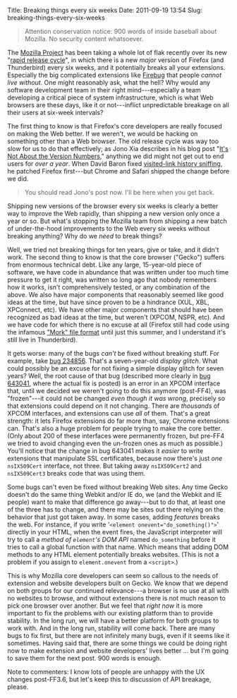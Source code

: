 Title: Breaking things every six weeks
Date: 2011-09-19 13:54
Slug: breaking-things-every-six-weeks

> Attention conservation notice: 900 words of inside baseball about
> Mozilla. No security content whatsoever.

The [Mozilla Project](https://www.mozilla.org/about/) has been taking a
whole lot of flak recently over its new
"[rapid release cycle](https://blog.mozilla.org/futurereleases/2011/07/19/every-six-weeks/)",
in which there is a new *major* version of Firefox (and Thunderbird)
every six weeks, and it potentially breaks all your extensions.
Especially the big complicated extensions like
[Firebug](http://getfirebug.com/) that people *cannot live without*.
One might reasonably ask, what the hell? Why would any software
development team in their right mind---especially a team developing a
critical piece of system infrastructure, which is what Web browsers
are these days, like it or not---inflict unpredictable breakage on all
their users at six-week intervals?

<!--more-->

The first thing to know is that Firefox's core developers are really
focused on making the Web better. If we weren't, we would be hacking
on something other than a Web browser. The old release cycle was way
too slow for us to do that effectively; as Jono Xia describes in his
blog post
"[It's Not About the Version Numbers](http://jonoscript.wordpress.com/2011/07/18/its-not-about-the-version-numbers-its-about-extension-compatibility-and-long-term-support/),"
anything we did might not get out to end users for *over a year*. When
David Baron fixed
[visited-link history sniffing](http://dbaron.org/mozilla/visited-privacy),
he patched Firefox first---but Chrome and Safari shipped the change
before we did.

> You should read Jono's post now. I'll be here when you get back.

Shipping new versions of the browser every six weeks is clearly a
better way to improve the Web rapidly, than shipping a new version
only once a year or so. But what's stopping the Mozilla team from
shipping a new batch of under-the-hood improvements to the Web every
six weeks without breaking anything? Why do we *need* to break things?

Well, we tried not breaking things for ten years, give or take, and it
didn't work. The second thing to know is that the core browser
("Gecko") suffers from enormous technical debt. Like any large,
15-year-old piece of software, we have code in abundance that was
written under too much time pressure to get it right, was written so
long ago that nobody remembers how it works, isn't comprehensively
tested, or any combination of the above. We also have major components
that reasonably seemed like good ideas at the time, but have since
proven to be a hindrance (XUL, XBL, XPConnect, etc). We have other
major components that should have been recognized as bad ideas at the
time, but weren't (XPCOM, NSPR, etc). And we have code for which there
is no excuse at all (Firefox still had code using the infamous
["Mork" file format](http://www.jwz.org/blog/2011/07/mork-keeps-on-giving-when-the-database-worms-eat-into-your-murder-trial/)
until just this summer, and I understand it's still live in
Thunderbird).

It gets worse: many of the bugs *can't* be fixed without breaking
stuff. For example, take
[bug 234856](https://bugzilla.mozilla.org/show_bug.cgi?id=234856). That's
a seven-year-old *display glitch*. What could possibly be an excuse
for not fixing a simple display glitch for seven years? Well, the root
cause of that bug (described more clearly in
[bug 643041](https://bugzilla.mozilla.org/show_bug.cgi?id=643041),
where the actual fix is posted) is an error in an XPCOM interface
that, until we decided we weren't going to do this anymore (post-FF4),
was "frozen"---it could not be changed *even though it was wrong*,
precisely so that extensions could depend on it not changing. There
are *thousands* of XPCOM interfaces, and extensions can use *all* of
them. That's a great strength: it lets Firefox extensions do far more
than, say, Chrome extensions can. That's also a huge problem for
people trying to make the core better. (Only about 200 of these
interfaces were permanently frozen, but pre-FF4 we tried to avoid
changing even the un-frozen ones as much as possible.) You'll notice
that the change in bug 643041 makes it *easier* to write extensions
that manipulate SSL certificates, because now there's just *one*
`nsIX509Cert` interface, not three. But taking away `nsIX509Cert2` and
`nsIX509Cert3` breaks code that was using them.

Some bugs can't even be fixed without breaking Web sites. Any time Gecko
doesn't do the same thing Webkit and/or IE do, we (and the Webkit and IE
people) want to make that difference go away---but to do that, at least
one of the three has to change, and there may be sites out there relying
on the behavior that just got taken away. In some cases, adding
*features* breaks the web. For instance, if you write
'`<element onevent="do_something()">`' directly in your HTML, when the
event fires, the JavaScript interpreter will try to call a *method of
`element`'s DOM API* named `do_something` before it tries to call a
global function with that name. Which means that adding DOM methods to
any HTML element potentially breaks websites. (This is not a problem if
you assign to `element.onevent` from a `<script>`.)

This is why Mozilla core developers can seem so callous to the needs
of extension and website developers built on Gecko. We know that we
depend on both groups for our continued relevance---a browser is no
use at all with no websites to browse, and without extensions there is
not much reason to pick one browser over another. But we feel that
*right now* it is more important to fix the problems with our existing
platform than to provide stability. In the long run, we will have a
better platform for both groups to work with. And in the long run,
stability will come back. There are many bugs to fix first, but there
are not infinitely many bugs, even if it seems like it
sometimes. Having said that, there are some things we could be doing
right now to make extension and website developers' lives better
... but I'm going to save them for the next post. 900 words is enough.

Note to commenters: I know lots of people are unhappy with the UX
changes post-FF3.6, but let's keep this to discussion of API breakage,
please.
